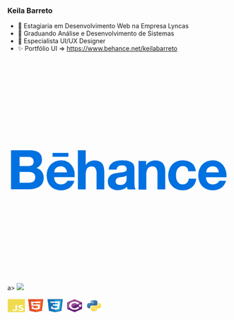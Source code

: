 ### Keila Barreto
- 🔭 Estagiaria em Desenvolvimento Web na Empresa Lyncas
- 🌱 Graduando Análise e Desenvolvimento de Sistemas
- 👯 Especialista UI/UX Designer
- ✨ Portfólio UI => https://www.behance.net/keilabarreto
<div> 
  <a href="https://www.behance.net/keilabarreto" target="_blank"><svg xmlns="http://www.w3.org/2000/svg" viewBox="0 0 128 128"><g fill="#0071e0"><path d="M12.7 52.5a11.13 11.13 0 012.93.33 6.35 6.35 0 012.28.89 3.76 3.76 0 011.46 1.71 6.46 6.46 0 01.49 2.6 4.54 4.54 0 01-.86 2.84 5.88 5.88 0 01-2.28 1.87 5.44 5.44 0 013.09 2.11 6.4 6.4 0 011.06 3.58 6.48 6.48 0 01-.65 2.93 5.41 5.41 0 01-1.79 2 8.42 8.42 0 01-2.6 1.14 12.09 12.09 0 01-2.93.41H2.06V52.5zm-.65 9.1a3.7 3.7 0 002.2-.6 2.37 2.37 0 00.81-2 3.09 3.09 0 00-.24-1.3 2.31 2.31 0 00-.73-.81A4.08 4.08 0 0013 56.4a6.57 6.57 0 00-1.3-.08H7v5.28zm.24 9.59a7.16 7.16 0 001.39-.19 2.85 2.85 0 001.14-.49 2.9 2.9 0 00.81-.89 3.88 3.88 0 00.37-1.43 3.13 3.13 0 00-1-2.52 4.29 4.29 0 00-2.6-.73H7v6.26zM28 71.11a4 4 0 002.93 1 4.44 4.44 0 002.36-.65A3.25 3.25 0 0034.48 70h4a7.93 7.93 0 01-2.93 4.23 8.68 8.68 0 01-4.71 1.3 9.56 9.56 0 01-3.49-.65 6.49 6.49 0 01-2.6-1.79 6.45 6.45 0 01-1.63-2.68 9.56 9.56 0 01-.57-3.49 9.41 9.41 0 01.57-3.41 8.76 8.76 0 011.71-2.76 8.25 8.25 0 012.6-1.79 9.12 9.12 0 013.41-.65 7.58 7.58 0 013.66.81 6.6 6.6 0 012.5 2.16 9.85 9.85 0 011.46 3.09 17.05 17.05 0 01.16 3.58H26.84A4.67 4.67 0 0028 71.11zm5.12-8.53a3.52 3.52 0 00-2.52-.89 3.87 3.87 0 00-1.79.41 4.27 4.27 0 00-1.14.89 2.17 2.17 0 00-.57 1.14 5.59 5.59 0 00-.16 1.06h7.31a4.31 4.31 0 00-1.15-2.61zM45 52.5V61a4.78 4.78 0 012.19-2 6.15 6.15 0 012.6-.65 7.31 7.31 0 012.93.49 4.41 4.41 0 011.79 1.38 5.54 5.54 0 01.89 2.11 14 14 0 01.3 2.67v10h-4.47v-9.17a5.69 5.69 0 00-.65-3 2.38 2.38 0 00-2.19-1 3.12 3.12 0 00-2.6 1.06 6 6 0 00-.79 3.59V75h-4.5V52.5zM58.95 61.11a6 6 0 011.79-1.71 7.94 7.94 0 012.44-.89 15 15 0 012.68-.24c.81 0 1.63.08 2.52.16a6.74 6.74 0 012.28.65 4.75 4.75 0 011.71 1.38 4.05 4.05 0 01.63 2.36v8.53a17.16 17.16 0 00.16 2.11 3.41 3.41 0 00.58 1.54h-4.55a2 2 0 01-.33-.73 2.76 2.76 0 01-.08-.81A6.23 6.23 0 0166.26 75a9.09 9.09 0 01-2.93.41 6.53 6.53 0 01-2.19-.33 5.28 5.28 0 01-1.79-.89 4.68 4.68 0 01-1.22-1.54 5.87 5.87 0 01-.41-2.19 4.72 4.72 0 01.49-2.28 5.32 5.32 0 011.22-1.46 6 6 0 011.79-.81 15 15 0 012-.41l2-.24q1-.12 1.71-.24a4.25 4.25 0 001.22-.57 1.16 1.16 0 00.41-1.06 2.15 2.15 0 00-.24-1.14 2.47 2.47 0 00-.65-.65 2.91 2.91 0 00-.89-.33 5 5 0 00-1.14-.08 3 3 0 00-2 .57 2.73 2.73 0 00-.89 1.87h-4.53a4.85 4.85 0 01.73-2.52zm8.86 6.34c-.24.08-.57.16-.89.24s-.65.08-1.06.16-.73.08-1.06.16l-1 .24a1.91 1.91 0 00-.81.41 2.19 2.19 0 00-.57.65 1.58 1.58 0 00-.24 1.06 1.73 1.73 0 00.24 1A2.19 2.19 0 0063 72a2.91 2.91 0 00.89.33 4.29 4.29 0 001.06.08A4.48 4.48 0 0067 72a3.27 3.27 0 001-1.05 2.42 2.42 0 00.41-1.22 4.66 4.66 0 00.08-1V67a3.29 3.29 0 01-.68.45zM79.75 58.68V61h.08a4.78 4.78 0 012.19-2 6.86 6.86 0 012.76-.65 7.31 7.31 0 012.93.49 3.93 3.93 0 011.79 1.38 7.26 7.26 0 011 2.11 14 14 0 01.22 2.67v10h-4.47v-9.17a5.69 5.69 0 00-.65-3 2.48 2.48 0 00-2.28-1.06A3.25 3.25 0 0080.65 63a6 6 0 00-.81 3.58v8.53h-4.48V58.68zM100.72 61.6a3.09 3.09 0 00-1.79.49 3.76 3.76 0 00-1.22 1.3 5.33 5.33 0 00-.65 1.71 7.28 7.28 0 00-.16 1.9 13.29 13.29 0 00.16 1.79 4.87 4.87 0 00.65 1.63 4.08 4.08 0 001.14 1.22 3.09 3.09 0 001.79.49 3.66 3.66 0 002.52-.89 3.77 3.77 0 001.06-2.44h4.31a7.5 7.5 0 01-2.52 5 8.16 8.16 0 01-5.36 1.71 8.7 8.7 0 01-3.33-.65 7.25 7.25 0 01-2.6-1.71A8 8 0 0193 70.46a9 9 0 01-.57-3.33 9.56 9.56 0 01.57-3.5 9 9 0 011.63-2.84 8.49 8.49 0 012.6-1.87 9.56 9.56 0 013.49-.65 10.32 10.32 0 012.76.41 7.07 7.07 0 012.36 1.14 5 5 0 011.71 2 6.9 6.9 0 01.73 2.76h-4.39a2.84 2.84 0 00-3.17-2.98zM25.95 54.04h9.1v2.19h-9.1zM115.27 71.11a4.1 4.1 0 002.93 1 4.44 4.44 0 002.36-.65 3.25 3.25 0 001.21-1.46h3.9a7.93 7.93 0 01-2.93 4.23A8.68 8.68 0 01118 75.5a9.56 9.56 0 01-3.49-.65 7.48 7.48 0 01-4.23-4.47 9.56 9.56 0 01-.57-3.49 9.41 9.41 0 01.57-3.41 8.76 8.76 0 011.72-2.77 8.25 8.25 0 012.6-1.79 9.45 9.45 0 013.41-.65 7.05 7.05 0 013.58.81 6.6 6.6 0 012.52 2.19 9.85 9.85 0 011.46 3.09 10.79 10.79 0 01.33 3.66h-11.77a4.61 4.61 0 001.14 3.09zm5.2-8.53a3.52 3.52 0 00-2.52-.89 3.87 3.87 0 00-1.79.41 3.28 3.28 0 00-1.16.9 3 3 0 00-.57 1.14 5.59 5.59 0 00-.16 1.06h7.31a5.55 5.55 0 00-1.14-2.6z"/></g></svg></a>a>
  <a href="https://www.linkedin.com/in//keila-kdbweb" target="_blank"><img src="https://img.shields.io/badge/-LinkedIn-%230077B5?style=for-the-badge&logo=linkedin&logoColor=white" target="_blank"></a>   
</div>
<div style="display: inline_block"><br>
  <img align="center" alt="Js" height="30" width="40" src="https://raw.githubusercontent.com/devicons/devicon/master/icons/javascript/javascript-plain.svg">
  <img align="center" alt="HTML" height="30" width="40" src="https://raw.githubusercontent.com/devicons/devicon/master/icons/html5/html5-original.svg">
  <img align="center" alt="CSS" height="30" width="40" src="https://raw.githubusercontent.com/devicons/devicon/master/icons/css3/css3-original.svg">
  <img align="center" alt="Csharp" height="30" width="40" src="https://raw.githubusercontent.com/devicons/devicon/master/icons/csharp/csharp-original.svg">
  <img align="center" alt="Python" height="30" width="40" src="https://raw.githubusercontent.com/devicons/devicon/master/icons/python/python-original.svg">
</div>
